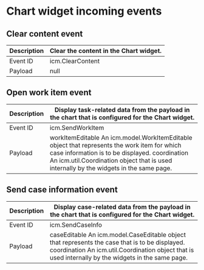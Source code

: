 # Chart widget incoming events

## Clear content event

| Description   | Clear the content in the Chart widget.   |
|---------------|------------------------------------------|
| Event ID      | icm.ClearContent                         |
| Payload       | null                                     |

## Open work item event

| Description   | Display task-related data from the payload in the chart that is configured for the Chart widget.                                                                                                                                         |
|---------------|------------------------------------------------------------------------------------------------------------------------------------------------------------------------------------------------------------------------------------------|
| Event ID      | icm.SendWorkItem                                                                                                                                                                                                                         |
| Payload       | workItemEditable An icm.model.WorkItemEditable object that represents the work item for which case information is to be displayed. coordination An icm.util.Coordination object that is used internally by the widgets in the same page. |

## Send case information event

| Description   | Display case-related data from the payload in the chart that is configured for the Chart widget.                                                                                                      |
|---------------|-------------------------------------------------------------------------------------------------------------------------------------------------------------------------------------------------------|
| Event ID      | icm.SendCaseInfo                                                                                                                                                                                      |
| Payload       | caseEditable An icm.model.CaseEditable object that represents the case that is to be displayed. coordination An icm.util.Coordination object that is used internally by the widgets in the same page. |